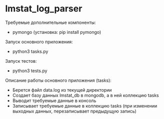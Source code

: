# lmstat_log_parser

Требуемые дополнительные компоненты:
* pymongo (установка: pip install pymongo)
 
Запуск основного приложения:
* python3 tasks.py

Запуск тестов:
* python3 tests.py

Описание работы основного приложения (tasks):
* Берется файл data.log из текущей директории
* Создает базу данных lmstat_db в mongodb, а в ней коллекцию tasks
* Выводит требуемые данные в консоль
* Записывает требуемые данные в коллекцию tasks (при изменении выходных данных, перезаписывает предыдущую запись)
